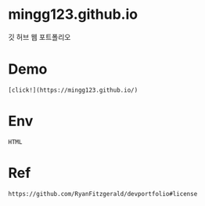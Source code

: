 # mingg123.github.io
깃 허브 웹 포트폴리오

# Demo

```
[click!](https://mingg123.github.io/)
```

# Env

```
HTML
```

# Ref

```
https://github.com/RyanFitzgerald/devportfolio#license
```
